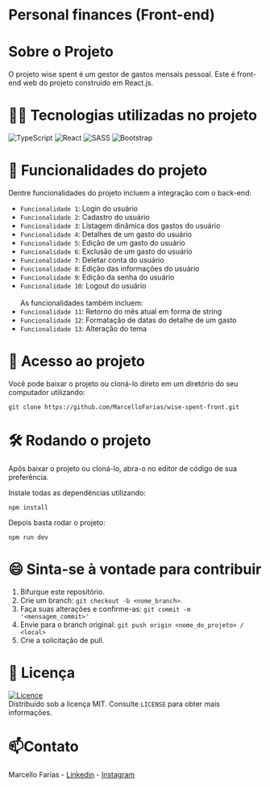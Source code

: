 # Personal finances (Front-end)

# Sobre o Projeto
O projeto wise spent é um gestor de gastos mensais pessoal. Este é front-end web do projeto construído em React.js.

# 👨‍💻 Tecnologias utilizadas no projeto
![TypeScript](https://img.shields.io/badge/typescript-%23007ACC.svg?style=for-the-badge&logo=typescript&logoColor=white)
![React](https://img.shields.io/badge/react-%2320232a.svg?style=for-the-badge&logo=react&logoColor=%2361DAFB)
![SASS](https://img.shields.io/badge/SASS-hotpink.svg?style=for-the-badge&logo=SASS&logoColor=white)
![Bootstrap](https://img.shields.io/badge/bootstrap-%238511FA.svg?style=for-the-badge&logo=bootstrap&logoColor=white)

# 🔨 Funcionalidades do projeto
Dentre funcionalidades do projeto incluem a integração com o back-end:
- `Funcionalidade 1`: Login do usuário
- `Funcionalidade 2`: Cadastro do usuário
- `Funcionalidade 3`: Listagem dinâmica dos gastos do usuário
- `Funcionalidade 4`: Detalhes de um gasto do usuário
- `Funcionalidade 5`: Edição de um gasto do usuário
- `Funcionalidade 6`: Exclusão de um gasto do usuário
- `Funcionalidade 7`: Deletar conta do usuário
- `Funcionalidade 8`: Edição das informações do usuário
- `Funcionalidade 9`: Edição da senha do usuário
- `Funcionalidade 10`: Logout do usuário
<br><br>
As funcionalidades também incluem:
- `Funcionalidade 11`: Retorno do mês atual em forma de string
- `Funcionalidade 12`: Formatação de datas do detalhe de um gasto
- `Funcionalidade 13`: Alteração do tema

# 📂 Acesso ao projeto

Você pode baixar o projeto ou cloná-lo direto em um diretório do seu computador utilizando:
```
git clone https://github.com/MarcelloFarias/wise-spent-front.git
```

# 🛠️ Rodando o projeto

Após baixar o projeto ou cloná-lo, abra-o no editor de código de sua preferência.

Instale todas as dependências utilizando:
```
npm install
```

Depois basta rodar o projeto:
```
npm run dev
```

# 😄 Sinta-se à vontade para contribuir

1. Bifurque este repositório.
2. Crie um branch: `git checkout -b <nome_branch>`.
3. Faça suas alterações e confirme-as: `git commit -m '<mensagem_commit>'`
4. Envie para o branch original: `git push origin <nome_do_projeto> / <local>`
5. Crie a solicitação de pull.

# 📜 Licença

[![Licence](https://img.shields.io/github/license/Ileriayo/markdown-badges?style=for-the-badge)](./LICENSE) <br>
Distribuído sob a licença MIT. Consulte `LICENSE` para obter mais informações.

# 📫Contato

Marcello Farias - [Linkedin](https://www.linkedin.com/in/marcello-rocha-381572231/) - [Instagram](https://www.instagram.com/cello.farias) 

